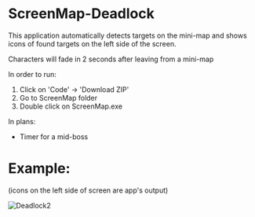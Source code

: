 # ScreenMap-Deadlock
This application automatically detects targets on the mini-map 
and shows icons of found targets on the left side of the screen.

Characters will fade in 2 seconds after leaving from a mini-map

In order to run:
1. Click on 'Code' -> 'Download ZIP'
2. Go to ScreenMap folder
3. Double click on ScreenMap.exe

In plans:
- Timer for a mid-boss

# Example:
(icons on the left side of screen are app's output)

![Deadlock2](https://github.com/user-attachments/assets/5c277fdf-61ad-49c1-a244-6c787f29f348)
